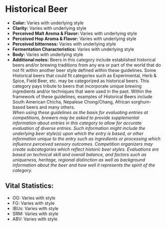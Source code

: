 # Historical Beer

- **Color:** Varies with underlying style
- **Clarity:** Varies with underlying style
- **Perceived Malt Aroma & Flavor:** Varies with underlying style
- **Perceived Hop Aroma & Flavor:** Varies with underlying style
- **Perceived bitterness:** Varies with underlying style
- **Fermentation Characteristics:** Varies with underlying style
- **Body:** Varies with underlying style
- **Additional notes:** Beers in this category include established historical beers and/or brewing traditions from any era or part of the world that do not fit within another beer style defined within these guidelines. Some Historical beers that could fit categories such as Experimental, Herb & Spice, Field Beer, etc. may be categorized as historical beers. This category pays tribute to beers that incorporate unique brewing ingredients and/or techniques that were used in the past. Within the framework of these guidelines, examples of Historical Beers include South American Chicha, Nepalese Chong/Chang, African sorghum-based beers and many others. <br/>
_When using these guidelines as the basis for evaluating entries at competitions, brewers may be asked to provide supplemental information about entries in this category to allow for accurate evaluation of diverse entries. Such information might include the underlying beer style(s) upon which the entry is based, or other information unique to the entry such as ingredients or processing which influence perceived sensory outcomes. Competition organizers may create subcategories which reflect historic beer styles. Evaluations are based on technical skill and overall balance, and factors such as uniqueness, heritage, regional distinction as well as background information about the beer and how well it represents the spirit of the category._

## Vital Statistics:

- OG: Varies with style 
- FG: Varies with style 
- IBUs: Varies with style 
- SRM: Varies with style 
- ABV: Varies with style 
